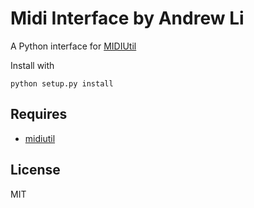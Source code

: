 # Midi Interface by Andrew Li

A Python interface for [MIDIUtil](https://pypi.org/project/MIDIUtil/)



Install with 

```shell
python setup.py install
```




## Requires

* [midiutil](https://pypi.org/project/MIDIUtil/)


## License

MIT
